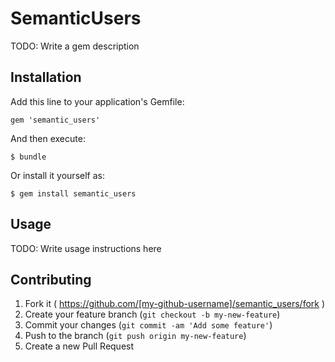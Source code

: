# SemanticUsers

TODO: Write a gem description

## Installation

Add this line to your application's Gemfile:

    gem 'semantic_users'

And then execute:

    $ bundle

Or install it yourself as:

    $ gem install semantic_users

## Usage

TODO: Write usage instructions here

## Contributing

1. Fork it ( https://github.com/[my-github-username]/semantic_users/fork )
2. Create your feature branch (`git checkout -b my-new-feature`)
3. Commit your changes (`git commit -am 'Add some feature'`)
4. Push to the branch (`git push origin my-new-feature`)
5. Create a new Pull Request
